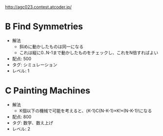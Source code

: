 http://agc023.contest.atcoder.jp/

# B Find Symmetries

- 解法
    - 斜めに動かしたものは同一になる
    - これは縦に0..N-1まで動かしたものをチェックし、これをN倍すればよい
- 配点: 500
- タグ: シミュレーション
- レベル: 1


# C Painting Machines

- 解法
    - K個以下の機械で可能を考えると、{K-1}C{N-K-1}×K!×(N-K-1)!になる
- 配点: 800
- タグ: 数学、数え上げ
- レベル: 2
